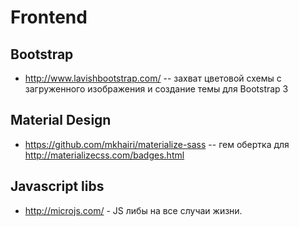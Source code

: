 # Frontend

## Bootstrap

 - http://www.lavishbootstrap.com/ -- захват цветовой схемы с загруженного изображения и создание темы для Bootstrap 3

## Material Design

 - https://github.com/mkhairi/materialize-sass -- гем обертка для http://materializecss.com/badges.html

## Javascript libs

 - http://microjs.com/  - JS либы на все случаи жизни.
